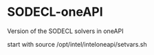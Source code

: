 # SODECL-oneAPI
Version of the SODECL solvers in oneAPI

start with source /opt/intel/inteloneapi/setvars.sh
